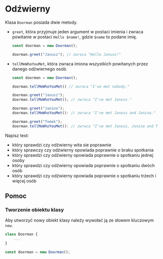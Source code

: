 # Odźwierny

Klasa `Doorman` posiada dwie metody.

- `greet`, która przyjmuje jeden argument w postaci imienia i zwraca powitanie w postaci `Hello
$name!`, gdzie `$name` to podane imię.

  ```js
  const doorman = new Doorman();

  doorman.greet("Janusz"); // zwraca "Hello Janusz!"
  ```

- `tellMeWhoYouMet`, która zwraca imiona wszystkich powitanych przez danego odźwiernego osób.

  ```js
  const doorman = new Doorman();

  doorman.tellMeWhoYouMet() // zwraca "I've met nobody."

  doorman.greet("Janusz");
  doorman.tellMeWhoYouMet(); // zwraca "I've met Janusz."

  doorman.greet("Janina");
  doorman.tellMeWhoYouMet(): // zwraca "I've met Janusz and Janina."

  doorman.greet("Tomek");
  doorman.tellMeWhoYouMet(): // zwraca "I've met Janusz, Janina and Tomek."
  ```

Napisz test:

- który sprawdzi czy odźwierny wita sie poprawnie
- który sprawczy czy odźwierny opowiada poprawnie o braku spotkania
- który sprawdzi czy odźwierny opowiada poprawnie o spotkaniu jednej osoby
- który sprawdzi czy odźwierny opowiada poprawnie o spotkaniu dwóch osób
- który sprawdzi czy odźwierny opowiada poprawnie o spotkaniu trzech i więcej osób

## Pomoc

### Tworzenie obiektu klasy

Aby utworzyć nowy obiekt klasy należy wywołać ją ze słowem kluczowym `new`.

```js
class Doorman {
    ...
}

const doorman = new Doorman();
```
